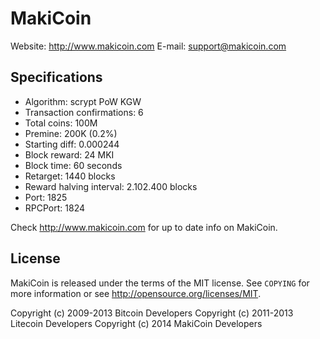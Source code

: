 MakiCoin 
================================

Website: 	http://www.makicoin.com
E-mail:		support@makicoin.com


Specifications
----------------
 - Algorithm: scrypt PoW KGW
 - Transaction confirmations: 6
 - Total coins: 100M
 - Premine: 200K (0.2%)
 - Starting diff: 0.000244
 - Block reward: 24 MKI
 - Block time: 60 seconds
 - Retarget: 1440 blocks
 - Reward halving interval: 2.102.400 blocks
 - Port: 1825
 - RPCPort: 1824

Check http://www.makicoin.com for up to date info on MakiCoin.


License
-------

MakiCoin is released under the terms of the MIT license. See `COPYING` for more
information or see http://opensource.org/licenses/MIT.

Copyright (c) 2009-2013 Bitcoin Developers
Copyright (c) 2011-2013 Litecoin Developers
Copyright (c) 2014 MakiCoin Developers